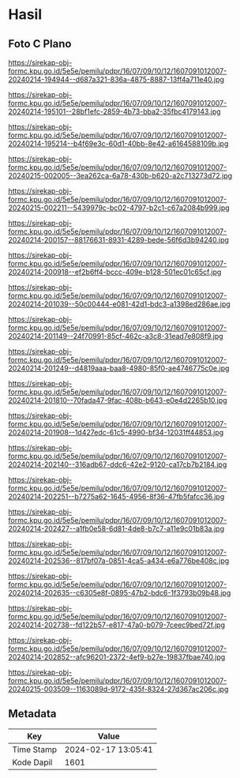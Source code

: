 # Hasil

## Foto C Plano

https://sirekap-obj-formc.kpu.go.id/5e5e/pemilu/pdpr/16/07/09/10/12/1607091012007-20240214-194944--d687a321-836a-4875-8887-13ff4a711e40.jpg

https://sirekap-obj-formc.kpu.go.id/5e5e/pemilu/pdpr/16/07/09/10/12/1607091012007-20240214-195101--28bf1efc-2859-4b73-bba2-35fbc4179143.jpg

https://sirekap-obj-formc.kpu.go.id/5e5e/pemilu/pdpr/16/07/09/10/12/1607091012007-20240214-195214--b4f69e3c-60d1-40bb-8e42-a6164588109b.jpg

https://sirekap-obj-formc.kpu.go.id/5e5e/pemilu/pdpr/16/07/09/10/12/1607091012007-20240215-002005--3ea262ca-6a78-430b-b620-a2c713273d72.jpg

https://sirekap-obj-formc.kpu.go.id/5e5e/pemilu/pdpr/16/07/09/10/12/1607091012007-20240215-002211--5439979c-bc02-4797-b2c1-c67a2084b999.jpg

https://sirekap-obj-formc.kpu.go.id/5e5e/pemilu/pdpr/16/07/09/10/12/1607091012007-20240214-200157--88176631-8931-4289-bede-56f6d3b94240.jpg

https://sirekap-obj-formc.kpu.go.id/5e5e/pemilu/pdpr/16/07/09/10/12/1607091012007-20240214-200918--ef2b6ff4-bccc-409e-b128-501ec01c65cf.jpg

https://sirekap-obj-formc.kpu.go.id/5e5e/pemilu/pdpr/16/07/09/10/12/1607091012007-20240214-201039--50c00444-e081-42d1-bdc3-a1398ed286ae.jpg

https://sirekap-obj-formc.kpu.go.id/5e5e/pemilu/pdpr/16/07/09/10/12/1607091012007-20240214-201149--24f70991-85cf-462c-a3c8-31ead7e808f9.jpg

https://sirekap-obj-formc.kpu.go.id/5e5e/pemilu/pdpr/16/07/09/10/12/1607091012007-20240214-201249--d4819aaa-baa8-4980-85f0-ae4746775c0e.jpg

https://sirekap-obj-formc.kpu.go.id/5e5e/pemilu/pdpr/16/07/09/10/12/1607091012007-20240214-201810--70fada47-9fac-408b-b643-e0e4d2265b10.jpg

https://sirekap-obj-formc.kpu.go.id/5e5e/pemilu/pdpr/16/07/09/10/12/1607091012007-20240214-201908--1d427edc-61c5-4990-bf34-12031ff44853.jpg

https://sirekap-obj-formc.kpu.go.id/5e5e/pemilu/pdpr/16/07/09/10/12/1607091012007-20240214-202140--316adb67-ddc6-42e2-9120-ca17cb7b2184.jpg

https://sirekap-obj-formc.kpu.go.id/5e5e/pemilu/pdpr/16/07/09/10/12/1607091012007-20240214-202251--b7275a62-1645-4956-8f36-47fb5fafcc36.jpg

https://sirekap-obj-formc.kpu.go.id/5e5e/pemilu/pdpr/16/07/09/10/12/1607091012007-20240214-202427--a1fb0e58-6d81-4de8-b7c7-a11e9c01b83a.jpg

https://sirekap-obj-formc.kpu.go.id/5e5e/pemilu/pdpr/16/07/09/10/12/1607091012007-20240214-202536--817bf07a-0851-4ca5-a434-e6a776be408c.jpg

https://sirekap-obj-formc.kpu.go.id/5e5e/pemilu/pdpr/16/07/09/10/12/1607091012007-20240214-202635--c6305e8f-0895-47b2-bdc6-1f3793b09b48.jpg

https://sirekap-obj-formc.kpu.go.id/5e5e/pemilu/pdpr/16/07/09/10/12/1607091012007-20240214-202738--fd122b57-e817-47a0-b079-7ceec9bed72f.jpg

https://sirekap-obj-formc.kpu.go.id/5e5e/pemilu/pdpr/16/07/09/10/12/1607091012007-20240214-202852--afc96201-2372-4ef9-b27e-19837fbae740.jpg

https://sirekap-obj-formc.kpu.go.id/5e5e/pemilu/pdpr/16/07/09/10/12/1607091012007-20240215-003509--1163089d-9172-435f-8324-27d367ac206c.jpg


## Metadata

| Key        | Value               |
| ---------- | ------------------- |
| Time Stamp | 2024-02-17 13:05:41 |
| Kode Dapil | 1601                |



